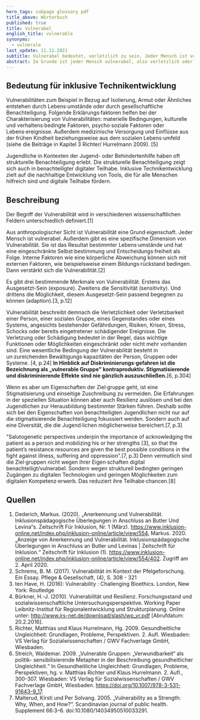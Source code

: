 ```yaml
---
hero_tags: subpage glossary pdf
title_above: Wörterbuch
published: true
title: Vulnerabel
english_title: vulnerable
synonyms:
  - vulnerale
last_update: 11.11.2021
subtitle: Vulnerabel bedeutet, verletzlich zu sein. Jeder Mensch ist vulnerabel.
abstract: Im Grunde ist jeder Mensch vulnerabel, also verletzlich oder angreifbar. Doch manche Umstände verstärken dies, so dass einige Menschen verletzlicher als andere sind. Zum Beispiel werden manche Menschen aufgrund ihrer Herkunft benachteiligt und sind dadurch vulnerabler. Auch und vor allem Jugendliche können Teil einer vulnerablen Gruppe sein – zum Beispiel, weil ihre Familie wenig Geld hat oder weil sie von einer Behinderung betroffen sind. Dadurch entstehen Barrieren. Mit der inklusiven Technikentwicklung und daraus entstehenden technischen Hilfsmitteln sollen diese Barrieren verringert oder abgebaut werden.
---
```


## Bedeutung für inklusive Technikentwicklung

Vulnerabilitäten zum Beispiel in Bezug auf Isolierung, Armut oder Ähnliches entstehen durch Lebens·umstände oder durch gesellschaftliche Benachteiligung. Folgende Erklärungs·faktoren helfen bei der Charakterisierung von Vulnerabilitäten: materielle Bedingungen, kulturelle und verhaltens·bedingte Faktoren, psycho·soziale Faktoren oder Lebens·ereignisse. Außerdem medizinische Versorgung und Einflüsse aus der frühen Kindheit beziehungsweise aus dem sozialen Lebens·umfeld (siehe die Beiträge in Kapitel 3 Richter/ Hurrelmann 2009). \[5]

Jugendliche in Kontexten der Jugend- oder Behindertenhilfe haben oft strukturelle Benachteiligung erlebt. Die strukturelle Benachteiligung zeigt sich auch in benachteiligter digitaler Teilhabe. Inklusive Technikentwicklung zielt auf die nachhaltige Entwicklung von Tools, die für alle Menschen hilfreich sind und digitale Teilhabe fördern.

## Beschreibung

Der Begriff der Vulnerabilität wird in verschiedenen wissenschaftlichen Feldern unterschiedlich definiert.\[1]

Aus anthropologischer Sicht ist Vulnerabilität eine Grund·eigenschaft. Jeder Mensch ist vulnerabel. Außerdem gibt es eine spezifische Dimension von Vulnerabilität. Sie ist das Resultat bestimmter Lebens·umstände und hat eine eingeschränkte Selbst·bestimmung und Entscheidungs·freiheit als Folge. Interne Faktoren wie eine körperliche Abweichung können sich mit externen Faktoren, wie beispielsweise einem Bildungs·rückstand bedingen. Dann verstärkt sich die Vulnerabilität.\[2]

Es gibt drei bestimmende Merkmale von Vulnerabilität. Erstens das Ausgesetzt-Sein (exposure). Zweitens die Sensitivität (sensitivity). Und drittens die Möglichkeit, diesem Ausgesetzt-Sein passend begegnen zu können (adaption).\[3, p.12]

Vulnerabilität beschreibt demnach die Verletzlichkeit oder Verletzbarkeit einer Person, einer sozialen Gruppe, eines Gegenstandes oder eines Systems, angesichts bestehender Gefährdungen, Risiken, Krisen, Stress, Schocks oder bereits eingetretener schädigender Ereignisse. Die Verletzung oder Schädigung bedeutet in der Regel, dass wichtige Funktionen oder Möglichkeiten eingeschränkt oder nicht mehr vorhanden sind. Eine wesentliche Bedingung der Vulnerabilität besteht in un·zureichenden Bewältigungs·kapazitäten der Person, Gruppen oder Systeme. \[4, p.24] **In Hinblick auf Diskriminierungs·gefahren ist die Bezeichnung als „vulnerable Gruppe" kontraproduktiv. Stigmatisierende und diskriminierende Effekte sind nie gänzlich auszuschließen.**\[6, p.304]

Wenn es aber um Eigenschaften der Ziel·gruppe geht, ist eine Stigmatisierung und einseitige Zuschreibung zu vermeiden. Die Erfahrungen in der speziellen Situation können aber auch Resilienz auslösen und bei den Jugendlichen zur Herausbildung bestimmter Stärken führen. Deshalb sollte sich bei den Eigenschaften von benachteiligten Jugendlichen nicht nur auf die stigmatisierende Benachteiligung fokussiert werden. Sondern auch auf eine Diversität, die die Jugend·lichen möglicherweise bereichert.\[7, p.3]

"Salutogenetic perspectives underpin the importance of acknowledging the patient as a person and mobilizing his or her strengths \[3], so that the patient’s resistance resources are given the best possible conditions in the fight against illness, suffering and oppression".\[7, p.3] Denn vermutlich sind die Ziel·gruppen nicht wegen ihrer Eigen·schaften digital benachteiligt/vulnerabel. Sondern wegen strukturell bedingten geringen Zugängen zu digitalen Technologien und geringen Möglichkeiten zum digitalen Kompetenz·erwerb. Das reduziert ihre Teilhabe·chancen.\[8]

## Quellen

1. Dederich, Markus. (2020). „Anerkennung und Vulnerabilität. Inklusionspädagogische Überlegungen in Anschluss an Butler Und Levina“s. Zeitschrift Für Inklusion, Nr. 1 (März). https://www.inklusion-online.net/index.php/inklusion-online/article/view/554, Markus. 2020. „Anzeige von Anerkennung und Vulnerabilität. Inklusionspädagogische Überlegungen in Anschluss an Butler und Levinas | Zeitschrift für Inklusion.“ Zeitschrift für Inklusion (1). https://www.inklusion-online.net/index.php/inklusion-online/article/view/554/402. Zugriff am 2. April 2020.
2. Schrems, B. M. (2017). Vulnerabilität im Kontext der Pfelgeforschung. Ein Essay. Pflege & Gesellschaft, (4), S. 308 - 321
3. ten Have, H. (2016): Vulnerability : Challenging Bioethics. London, New York: Routledge
4. Bürkner, H.-J. (2010). Vulnerabilität und Resilienz. Forschungsstand und sozialwissenschaftliche Untersuchungsperspektive. Working Paper Leibnitz-Institut für Regionalentwicklung und Strukturplanung. Online unter: http://www.irs-net.de/download/slash/wp_vr.pdf \[Abrufdatum: 20.2.2016].
5. Richter, Matthias und Klaus Hurrelmann, Hg. 2009. Gesundheitliche Ungleichheit: Grundlagen, Probleme, Perspektiven. 2. Aufl. Wiesbaden: VS Verlag für Sozialwissenschaften / GWV Fachverlage GmbH, Wiesbaden.
6. Streich, Waldemar. 2009. „Vulnerable Gruppen: „Verwundbarkeit“ als politik- sensibilisierende Metapher in der Beschreibung gesundheitlicher Ungleichheit.“ In Gesundheitliche Ungleichheit: Grundlagen, Probleme, Perspektiven, hg. v. Matthias Richter und Klaus Hurrelmann. 2. Aufl., 300-307. Wiesbaden: VS Verlag für Sozialwissenschaften / GWV Fachverlage GmbH, Wiesbaden. https://doi.org/10.1007/978-3-531-91643-9_17.
7. Malterud, Kirsti und Per Solvang. 2005. „Vulnerability as a Strength: Why, When, and How?“. Scandinavian journal of public health. Supplement 66:3–6. doi:10.1080/14034950510033291.
